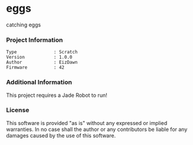 eggs
================

catching eggs

### Project Information
```
Type              : Scratch
Version           : 1.0.0
Author            : EizDawn
Firmware          : 42
```

### Additional Information
This project requires a Jade Robot to run!

### License
This software is provided "as is" without any expressed or implied warranties.  In no case shall the author or any contributors be liable for any damages caused by the use of this software.

